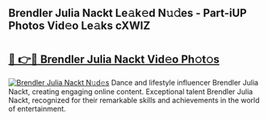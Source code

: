 ## Brendler Julia Nackt Le𝚊k𝚎d N𝚞𝚍es - Part-iUP Photos Vid𝚎o Le𝚊ks cXWIZ

# <h2><a href="http://fb2jcqi.evod.top/?m=Brendler+Julia+Nackt">🔗 👉🔴 Brendler Julia Nackt Vid𝚎o Ph𝚘t𝚘s</a></h2>

[![Brendler Julia Nackt N𝚞d𝚎s](https://i.imgur.com/8V9OHl7.gif)](http://fb2jcqi.evod.top/?m=Brendler+Julia+Nackt)
Dance and lifestyle influencer Brendler Julia Nackt, creating engaging online content. Exceptional talent Brendler Julia Nackt, recognized for their remarkable skills and achievements in the world of entertainment. 
